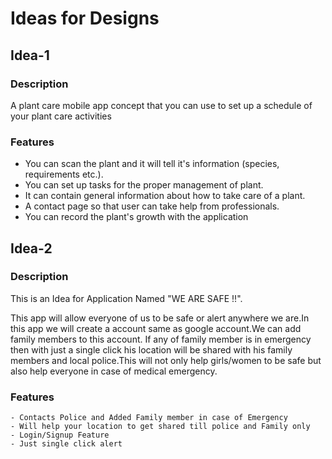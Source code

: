 # Ideas for Designs

<!-- innovative ideas which solve our day to day problems or major problems of society. We will try to solve these problem with designing -->
<!-- Add the description about the idea and add the features for the idea or how to implement the idea  -->
<!-- If you have made any mockup,design or workflow ,you can add them with the idea  in .png format and the design link (if available)-->

## Idea-1

### Description 

 A plant care mobile app concept that you can use to set up a schedule of your plant care activities
 
### Features
- You can scan the plant and it will tell it's information (species, requirements etc.).
- You can set up tasks for the proper management of plant.
- It can contain general information about how to take care of a plant.
- A contact page so that user can take help from professionals.
- You can record the plant's growth with the application
 
## Idea-2

### Description

This is an Idea for Application Named "WE ARE SAFE !!".

This app will allow everyone of us to be safe or alert anywhere we are.In this app we will create a account same as google account.We can add family members to this account.
If any of family member is in emergency then with just a single click his location will be shared with his family members and local police.This will not only help girls/women to be safe but also help everyone in case of medical emergency.

### Features
    - Contacts Police and Added Family member in case of Emergency
    - Will help your location to get shared till police and Family only
    - Login/Signup Feature
    - Just single click alert
